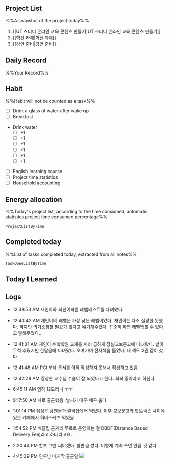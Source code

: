 ## Project List
%%A snapshot of the project today%%
1. [[UT 스터디 온라인 교육 콘텐츠 만들기|UT 스터디 온라인 교육 콘텐츠 만들기]]
2. [[혁신 과제|혁신 과제]]
3. [[강연 준비|강연 준비]]

## Daily Record
%%Your Record%%

## Habit
%%Habit will not be counted as a task%%
- [ ] Drink a glass of water after wake up
- [ ] Breakfast
- Drink water
	- [ ] +1
	- [ ] +1
	- [ ] +1
	- [ ] +1
	- [ ] +1
	- [ ] +1
- [ ] English learning course
- [ ] Project time statistics
- [ ] Household accounting

## Energy allocation
%%Today's project list, according to the time consumed, automatic statistics project time consumed percentage%%
```LifeOS
ProjectListByTime
```

## Completed today
%%List of tasks completed today, extracted from all notes%%
```LifeOS
TaskDoneListByTime
```


## Today I Learned


## Logs
- 12:39:53 AM 재인이와 최선어학원 레벨테스트를 다녀왔다.
- 12:40:42 AM 재인이의 레벨은 가장 낮은 레벨이었다. 재인이는 다소 실망한 듯했다. 하지만 의기소침할 필요가 없다고 얘기해주었다. 꾸준히 하면 레벨업할 수 있다고 말해주었다..
- 12:41:31 AM 재인이 수학학원 교재를 사러 급하게 잠실교보문고에 다녀왔다. 날이 무척 추웠지만 한달음에 다녀왔다. 오며가며 전자책을 들었다. 내 책도 2권 같이 샀다.
- 12:41:48 AM PCI 분석 문서를 아직 작성하지 못해서 작성하고 있음
- 12:42:28 AM 강상현 교수님 수술이 잘 되었다고 한다. 회복 중이라고 하신다.
- 6:45:11 AM 영하 12도라니 ㅜㅜ

- 9:17:50 AM 차로 출근했음. 날씨가 매우 매우 춥다.
- 1:01:14 PM 점심은 팀원들과 쌀국집에서 먹었다. 이후 교보문고와 핫트랙스 사이에 있는 카페에서 히비스커즈 먹었음
- 1:54:52 PM 배달팁 근거리 무료로 운영하는 걸 DBDF(Distance Based Delivery Fee)라고 하더라고요.
- 2:20:44 PM 할부 그만 써야겠다. 쓸만큼 썼다. 이렇게 계속 쓰면 안될 것 같다.
- 4:45:39 PM 인우님 마지막 출근일
  ![](https://i.imgur.com/iHALIzc.png)
